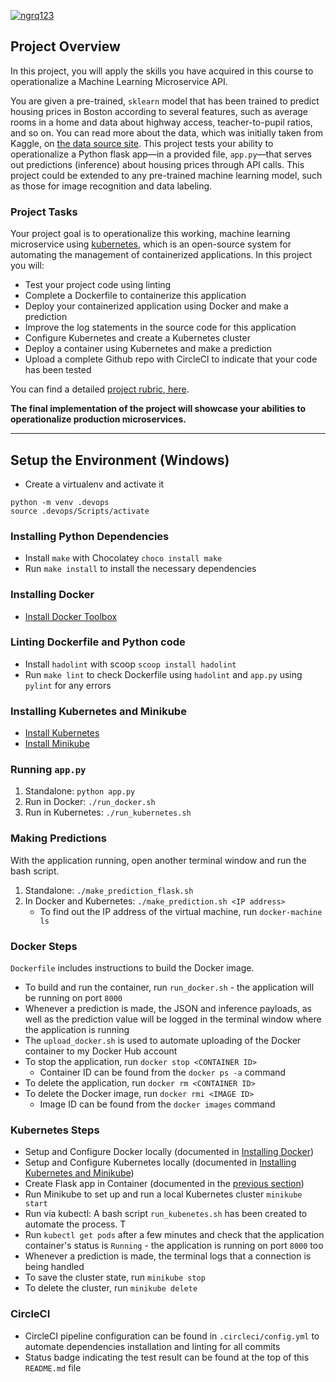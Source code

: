[![ngrq123](https://circleci.com/gh/ngrq123/udacity-devops-project4.svg?style=svg)](https://circleci.com/gh/ngrq123/udacity-devops-project4)

## Project Overview

In this project, you will apply the skills you have acquired in this course to operationalize a Machine Learning Microservice API. 

You are given a pre-trained, `sklearn` model that has been trained to predict housing prices in Boston according to several features, such as average rooms in a home and data about highway access, teacher-to-pupil ratios, and so on. You can read more about the data, which was initially taken from Kaggle, on [the data source site](https://www.kaggle.com/c/boston-housing). This project tests your ability to operationalize a Python flask app—in a provided file, `app.py`—that serves out predictions (inference) about housing prices through API calls. This project could be extended to any pre-trained machine learning model, such as those for image recognition and data labeling.

### Project Tasks

Your project goal is to operationalize this working, machine learning microservice using [kubernetes](https://kubernetes.io/), which is an open-source system for automating the management of containerized applications. In this project you will:
* Test your project code using linting
* Complete a Dockerfile to containerize this application
* Deploy your containerized application using Docker and make a prediction
* Improve the log statements in the source code for this application
* Configure Kubernetes and create a Kubernetes cluster
* Deploy a container using Kubernetes and make a prediction
* Upload a complete Github repo with CircleCI to indicate that your code has been tested

You can find a detailed [project rubric, here](https://review.udacity.com/#!/rubrics/2576/view).

**The final implementation of the project will showcase your abilities to operationalize production microservices.**

---

## Setup the Environment (Windows)

* Create a virtualenv and activate it
  
```
python -m venv .devops
source .devops/Scripts/activate
```

### Installing Python Dependencies

* Install `make` with Chocolatey `choco install make`
* Run `make install` to install the necessary dependencies

### Installing Docker

* [Install Docker Toolbox](https://docs.docker.com/toolbox/toolbox_install_windows/)

### Linting Dockerfile and Python code

* Install `hadolint` with scoop `scoop install hadolint`
* Run `make lint` to check Dockerfile using `hadolint` and `app.py` using `pylint` for any errors

### Installing Kubernetes and Minikube

* [Install Kubernetes](https://kubernetes.io/docs/tasks/tools/install-kubectl/)
* [Install Minikube](https://kubernetes.io/docs/tasks/tools/install-minikube/)

### Running `app.py`

1. Standalone:  `python app.py`
2. Run in Docker:  `./run_docker.sh`
3. Run in Kubernetes:  `./run_kubernetes.sh`

### Making Predictions

With the application running, open another terminal window and run the bash script. 
1. Standalone:  `./make_prediction_flask.sh`
2. In Docker and Kubernetes:  `./make_prediction.sh <IP address>`
   * To find out the IP address of the virtual machine, run `docker-machine ls`

### Docker Steps

`Dockerfile` includes instructions to build the Docker image.
* To build and run the container, run `run_docker.sh` - the application will be running on port `8000`
* Whenever a prediction is made, the JSON and inference payloads, as well as the prediction value will be logged in the terminal window where the application is running
* The `upload_docker.sh` is used to automate uploading of the Docker container to my Docker Hub account
* To stop the application, run `docker stop <CONTAINER ID>`
  * Container ID can be found from the `docker ps -a` command
* To delete the application, run `docker rm <CONTAINER ID>`
* To delete the Docker image, run `docker rmi <IMAGE ID>`
  * Image ID can be found from the `docker images` command

### Kubernetes Steps

* Setup and Configure Docker locally (documented in [Installing Docker](#installing-docker))
* Setup and Configure Kubernetes locally (documented in [Installing Kubernetes and Minikube](#installing-kubernetes-and-minikube))
* Create Flask app in Container (documented in the [previous section](#docker-steps))
* Run Minikube to set up and run a local Kubernetes cluster `minikube start` 
* Run via kubectl: A bash script `run_kubenetes.sh` has been created to automate the process. T
* Run `kubectl get pods` after a few minutes and check that the application container's status is `Running` - the application is running on port `8000` too
* Whenever a prediction is made, the terminal logs that a connection is being handled
* To save the cluster state, run `minikube stop`
* To delete the cluster, run `minikube delete`

### CircleCI

* CircleCI pipeline configuration can be found in `.circleci/config.yml` to automate dependencies installation and linting for all commits
* Status badge indicating the test result can be found at the top of this `README.md` file